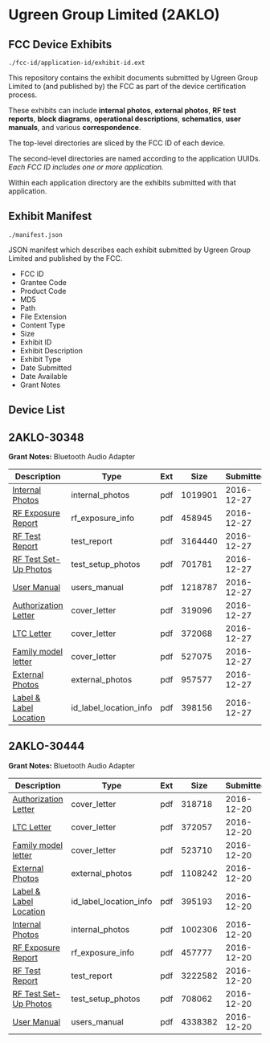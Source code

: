 # Ugreen Group Limited (2AKLO)
## FCC Device Exhibits

```
./fcc-id/application-id/exhibit-id.ext
```

This repository contains the exhibit documents submitted by Ugreen Group Limited to (and published by) the FCC as part of the device certification process.

These exhibits can include **internal photos**, **external photos**, **RF test reports**, **block diagrams**, **operational descriptions**, **schematics**, **user manuals**, and various **correspondence**.

The top-level directories are sliced by the FCC ID of each device.

The second-level directories are named according to the application UUIDs. *Each FCC ID includes one or more application.*

Within each application directory are the exhibits submitted with that application. 

## Exhibit Manifest

```
./manifest.json
```

JSON manifest which describes each exhibit submitted by Ugreen Group Limited and published by the FCC.

- FCC ID
- Grantee Code
- Product Code
- MD5
- Path
- File Extension
- Content Type
- Size
- Exhibit ID
- Exhibit Description
- Exhibit Type
- Date Submitted
- Date Available
- Grant Notes

## Device List
## 2AKLO-30348
**Grant Notes:** Bluetooth Audio Adapter

| Description | Type | Ext | Size | Submitted | Available |
| ----------- | ---- | --- | ---- | --------- | --------- |
| [Internal Photos](2AKLO-30348/0cae670653986c1f783f79b443351719/3239863.pdf) | internal_photos | pdf | 1019901 | 2016-12-27 | 2016-12-27 |
| [RF Exposure Report](2AKLO-30348/0cae670653986c1f783f79b443351719/3239866.pdf) | rf_exposure_info | pdf | 458945 | 2016-12-27 | 2016-12-27 |
| [RF Test Report](2AKLO-30348/0cae670653986c1f783f79b443351719/3239868.pdf) | test_report | pdf | 3164440 | 2016-12-27 | 2016-12-27 |
| [RF Test Set-Up Photos](2AKLO-30348/0cae670653986c1f783f79b443351719/3239870.pdf) | test_setup_photos | pdf | 701781 | 2016-12-27 | 2016-12-27 |
| [User Manual](2AKLO-30348/0cae670653986c1f783f79b443351719/3239871.pdf) | users_manual | pdf | 1218787 | 2016-12-27 | 2016-12-27 |
| [Authorization Letter](2AKLO-30348/0cae670653986c1f783f79b443351719/3239854.pdf) | cover_letter | pdf | 319096 | 2016-12-27 | 2016-12-27 |
| [LTC Letter](2AKLO-30348/0cae670653986c1f783f79b443351719/3239856.pdf) | cover_letter | pdf | 372068 | 2016-12-27 | 2016-12-27 |
| [Family model letter](2AKLO-30348/0cae670653986c1f783f79b443351719/3239858.pdf) | cover_letter | pdf | 527075 | 2016-12-27 | 2016-12-27 |
| [External Photos](2AKLO-30348/0cae670653986c1f783f79b443351719/3239860.pdf) | external_photos | pdf | 957577 | 2016-12-27 | 2016-12-27 |
| [Label & Label Location](2AKLO-30348/0cae670653986c1f783f79b443351719/3239861.pdf) | id_label_location_info | pdf | 398156 | 2016-12-27 | 2016-12-27 |
## 2AKLO-30444
**Grant Notes:** Bluetooth Audio Adapter

| Description | Type | Ext | Size | Submitted | Available |
| ----------- | ---- | --- | ---- | --------- | --------- |
| [Authorization Letter](2AKLO-30444/bb10831c28c3d69f11a9a72503a6c8e9/3233573.pdf) | cover_letter | pdf | 318718 | 2016-12-20 | 2016-12-20 |
| [LTC Letter](2AKLO-30444/bb10831c28c3d69f11a9a72503a6c8e9/3233574.pdf) | cover_letter | pdf | 372057 | 2016-12-20 | 2016-12-20 |
| [Family model letter](2AKLO-30444/bb10831c28c3d69f11a9a72503a6c8e9/3233575.pdf) | cover_letter | pdf | 523710 | 2016-12-20 | 2016-12-20 |
| [External Photos](2AKLO-30444/bb10831c28c3d69f11a9a72503a6c8e9/3233576.pdf) | external_photos | pdf | 1108242 | 2016-12-20 | 2016-12-20 |
| [Label & Label Location](2AKLO-30444/bb10831c28c3d69f11a9a72503a6c8e9/3233577.pdf) | id_label_location_info | pdf | 395193 | 2016-12-20 | 2016-12-20 |
| [Internal Photos](2AKLO-30444/bb10831c28c3d69f11a9a72503a6c8e9/3233578.pdf) | internal_photos | pdf | 1002306 | 2016-12-20 | 2016-12-20 |
| [RF Exposure Report](2AKLO-30444/bb10831c28c3d69f11a9a72503a6c8e9/3233580.pdf) | rf_exposure_info | pdf | 457777 | 2016-12-20 | 2016-12-20 |
| [RF Test Report](2AKLO-30444/bb10831c28c3d69f11a9a72503a6c8e9/3233582.pdf) | test_report | pdf | 3222582 | 2016-12-20 | 2016-12-20 |
| [RF Test Set-Up Photos](2AKLO-30444/bb10831c28c3d69f11a9a72503a6c8e9/3233583.pdf) | test_setup_photos | pdf | 708062 | 2016-12-20 | 2016-12-20 |
| [User Manual](2AKLO-30444/bb10831c28c3d69f11a9a72503a6c8e9/3233584.pdf) | users_manual | pdf | 4338382 | 2016-12-20 | 2016-12-20 |
